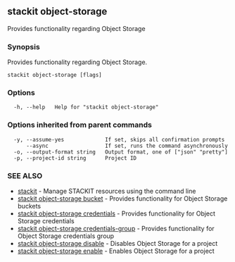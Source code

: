 ## stackit object-storage

Provides functionality regarding Object Storage

### Synopsis

Provides functionality regarding Object Storage.

```
stackit object-storage [flags]
```

### Options

```
  -h, --help   Help for "stackit object-storage"
```

### Options inherited from parent commands

```
  -y, --assume-yes             If set, skips all confirmation prompts
      --async                  If set, runs the command asynchronously
  -o, --output-format string   Output format, one of ["json" "pretty"]
  -p, --project-id string      Project ID
```

### SEE ALSO

* [stackit](./stackit.md)	 - Manage STACKIT resources using the command line
* [stackit object-storage bucket](./stackit_object-storage_bucket.md)	 - Provides functionality for Object Storage buckets
* [stackit object-storage credentials](./stackit_object-storage_credentials.md)	 - Provides functionality for Object Storage credentials
* [stackit object-storage credentials-group](./stackit_object-storage_credentials-group.md)	 - Provides functionality for Object Storage credentials group
* [stackit object-storage disable](./stackit_object-storage_disable.md)	 - Disables Object Storage for a project
* [stackit object-storage enable](./stackit_object-storage_enable.md)	 - Enables Object Storage for a project

